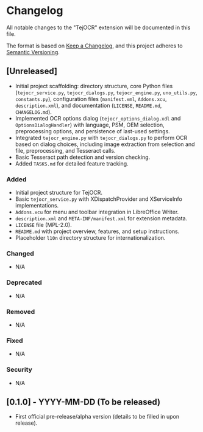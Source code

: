 <!-- This Source Code Form is subject to the terms of the Mozilla Public -->
<!-- License, v. 2.0. If a copy of the MPL was not distributed with this -->
<!-- file, You can obtain one at https://mozilla.org/MPL/2.0/. -->
<!-- © 2025 Devansh (Author of TejOCR) -->

# Changelog

All notable changes to the "TejOCR" extension will be documented in this file.

The format is based on [Keep a Changelog](https://keepachangelog.com/en/1.0.0/),
and this project adheres to [Semantic Versioning](https://semver.org/spec/v2.0.0.html).

## [Unreleased]

- Initial project scaffolding: directory structure, core Python files (`tejocr_service.py`, `tejocr_dialogs.py`, `tejocr_engine.py`, `uno_utils.py`, `constants.py`), configuration files (`manifest.xml`, `Addons.xcu`, `description.xml`), and documentation (`LICENSE`, `README.md`, `CHANGELOG.md`).
- Implemented OCR options dialog (`tejocr_options_dialog.xdl` and `OptionsDialogHandler`) with language, PSM, OEM selection, preprocessing options, and persistence of last-used settings.
- Integrated `tejocr_engine.py` with `tejocr_dialogs.py` to perform OCR based on dialog choices, including image extraction from selection and file, preprocessing, and Tesseract calls.
- Basic Tesseract path detection and version checking.
- Added `TASKS.md` for detailed feature tracking.

### Added
- Initial project structure for TejOCR.
- Basic `tejocr_service.py` with XDispatchProvider and XServiceInfo implementations.
- `Addons.xcu` for menu and toolbar integration in LibreOffice Writer.
- `description.xml` and `META-INF/manifest.xml` for extension metadata.
- `LICENSE` file (MPL-2.0).
- `README.md` with project overview, features, and setup instructions.
- Placeholder `l10n` directory structure for internationalization.

### Changed
- N/A

### Deprecated
- N/A

### Removed
- N/A

### Fixed
- N/A

### Security
- N/A

## [0.1.0] - YYYY-MM-DD (To be released)
- First official pre-release/alpha version (details to be filled in upon release). 